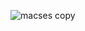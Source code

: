 ![macses copy](https://github.com/MaxAguilar712/MaxAuto/assets/143422478/e640a784-e08f-4e27-bb65-81e976a6c810)
